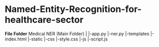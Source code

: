 # Named-Entity-Recognition-for-healthcare-sector

**File Folder**
Medical NER (Main Folder)
|
|-app.py
|-ner.py
|-templates
    |-index.html
|-static
    |-css
       |-style.css
    |-js
       |-script.js
